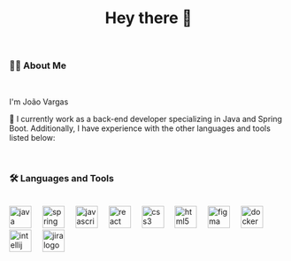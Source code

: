 <h1 align="center">Hey there 👋</h1>  
<br>  
<h3 align="left">👩‍💻 About Me</h3>  
<br>  
<p align="left">I'm João Vargas</p>  
<p align="left">🔭 I currently work as a back-end developer specializing in Java and Spring Boot. Additionally, I have experience with the other languages and tools listed below:</p>  
<br>  
<h3 align="left">🛠 Languages and Tools</h3>  
<br>  
<div align="left">  
  <img src="https://cdn.jsdelivr.net/gh/devicons/devicon/icons/java/java-original.svg" height="40" alt="java logo" />  
  <img width="12" />  
  <img src="https://cdn.jsdelivr.net/gh/devicons/devicon/icons/spring/spring-original.svg" height="40" alt="spring boot logo" />  
  <img width="12" />  
  <img src="https://cdn.jsdelivr.net/gh/devicons/devicon/icons/javascript/javascript-original.svg" height="40" alt="javascript logo" />  
  <img width="12" />  
  <img src="https://cdn.jsdelivr.net/gh/devicons/devicon/icons/react/react-original.svg" height="40" alt="react logo" />  
  <img width="12" />  
  <img src="https://cdn.jsdelivr.net/gh/devicons/devicon/icons/css3/css3-original.svg" height="40" alt="css3 logo" />  
  <img width="12" />  
  <img src="https://cdn.jsdelivr.net/gh/devicons/devicon/icons/html5/html5-original.svg" height="40" alt="html5 logo" />  
  <img width="12" />  
  <img src="https://cdn.jsdelivr.net/gh/devicons/devicon/icons/figma/figma-original.svg" height="40" alt="figma logo" />  
  <img width="12" />  
  <img src="https://cdn.jsdelivr.net/gh/devicons/devicon/icons/docker/docker-original.svg" height="40" alt="docker logo" />  
  <img width="12" />  
  <img src="https://cdn.jsdelivr.net/gh/devicons/devicon/icons/intellij/intellij-original.svg" height="40" alt="intellij logo" />  
  <img width="12" />  
  <img src="https://cdn.jsdelivr.net/gh/devicons/devicon/icons/jira/jira-original.svg" height="40" alt="jira logo" />  
</div>
